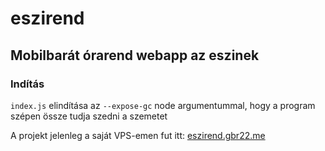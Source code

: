 # eszirend

## Mobilbarát órarend webapp az eszinek

### Indítás
`index.js` elindítása az `--expose-gc` node argumentummal, hogy a program szépen össze tudja szedni a szemetet

A projekt jelenleg a saját VPS-emen fut itt: [eszirend.gbr22.me](https://eszirend.gbr22.me)